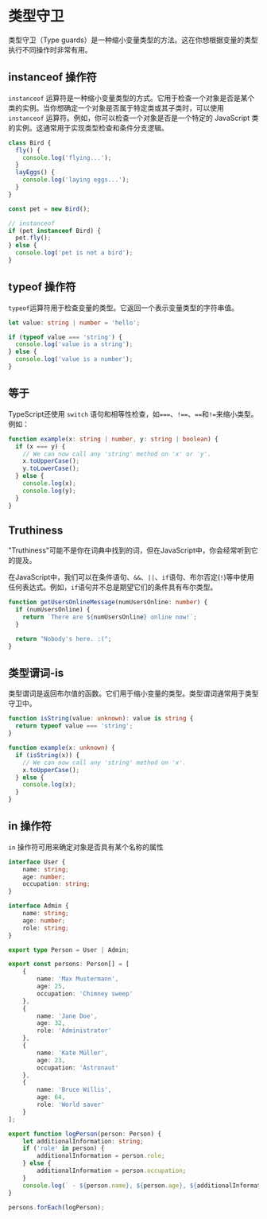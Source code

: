 # 类型守卫
类型守卫（Type guards）是一种缩小变量类型的方法。这在你想根据变量的类型执行不同操作时非常有用。

## instanceof 操作符

`instanceof` 运算符是一种缩小变量类型的方式。它用于检查一个对象是否是某个类的实例。当你想确定一个对象是否属于特定类或其子类时，可以使用 `instanceof` 运算符。例如，你可以检查一个对象是否是一个特定的 JavaScript 类的实例。这通常用于实现类型检查和条件分支逻辑。

```ts
class Bird {
  fly() {
    console.log('flying...');
  }
  layEggs() {
    console.log('laying eggs...');
  }
}

const pet = new Bird();

// instanceof
if (pet instanceof Bird) {
  pet.fly();
} else {
  console.log('pet is not a bird');
}
```
## typeof 操作符
`typeof`运算符用于检查变量的类型。它返回一个表示变量类型的字符串值。

```ts
let value: string | number = 'hello';

if (typeof value === 'string') {
  console.log('value is a string');
} else {
  console.log('value is a number');
}
```
## 等于

TypeScript还使用 `switch` 语句和相等性检查，如`===`、`!==`、`==`和`!=`来缩小类型。例如：
```ts
function example(x: string | number, y: string | boolean) {
  if (x === y) {
    // We can now call any 'string' method on 'x' or 'y'.
    x.toUpperCase();
    y.toLowerCase();
  } else {
    console.log(x);
    console.log(y);
  }
}
```

## Truthiness
"Truthiness"可能不是你在词典中找到的词，但在JavaScript中，你会经常听到它的提及。

在JavaScript中，我们可以在条件语句、`&&`、`||`、`if`语句、布尔否定(`!`)等中使用任何表达式。例如，`if`语句并不总是期望它们的条件具有布尔类型。
```ts
function getUsersOnlineMessage(numUsersOnline: number) {
  if (numUsersOnline) {
    return `There are ${numUsersOnline} online now!`;
  }

  return "Nobody's here. :(";
}
```

## 类型谓词-is
类型谓词是返回布尔值的函数。它们用于缩小变量的类型。类型谓词通常用于类型守卫中。

```ts
function isString(value: unknown): value is string {
  return typeof value === 'string';
}

function example(x: unknown) {
  if (isString(x)) {
    // We can now call any 'string' method on 'x'.
    x.toUpperCase();
  } else {
    console.log(x);
  }
}
```

## in 操作符

`in` 操作符可用来确定对象是否具有某个名称的属性

```typescript
interface User {
    name: string;
    age: number;
    occupation: string;
}

interface Admin {
    name: string;
    age: number;
    role: string;
}

export type Person = User | Admin;

export const persons: Person[] = [
    {
        name: 'Max Mustermann',
        age: 25,
        occupation: 'Chimney sweep'
    },
    {
        name: 'Jane Doe',
        age: 32,
        role: 'Administrator'
    },
    {
        name: 'Kate Müller',
        age: 23,
        occupation: 'Astronaut'
    },
    {
        name: 'Bruce Willis',
        age: 64,
        role: 'World saver'
    }
];

export function logPerson(person: Person) {
    let additionalInformation: string;
    if ('role' in person) {
        additionalInformation = person.role;
    } else {
        additionalInformation = person.occupation;
    }
    console.log(` - ${person.name}, ${person.age}, ${additionalInformation}`);
}

persons.forEach(logPerson);

```
